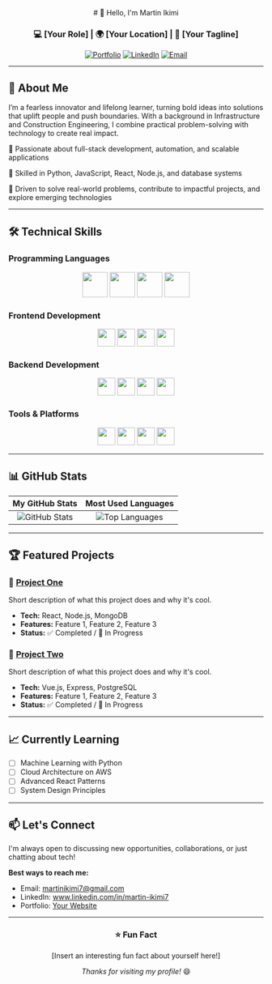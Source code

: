<!-- Header Section -->
<div align="center">
# 👋 Hello, I'm Martin Ikimi

### 💻 [Your Role] | 🌍 [Your Location] | 🚀 [Your Tagline]

[![Portfolio](https://img.shields.io/badge/🌐_Portfolio-000000?style=for-the-badge)](https://yourportfolio.com)
[![LinkedIn](https://img.shields.io/badge/💼_LinkedIn-0A66C2?style=for-the-badge)](https://www.linkedin.com/in/martin-ikimi7)
[![Email](https://img.shields.io/badge/📧_Email-EA4335?style=for-the-badge)](mailto:martinikimi7@gmail.com)

</div>

---

## 📖 About Me

I’m a fearless innovator and lifelong learner, turning bold ideas into solutions that uplift people and push boundaries. With a background in Infrastructure and Construction Engineering, I combine practical problem-solving with technology to create real impact.

🔹 Passionate about full-stack development, automation, and scalable applications

🔹 Skilled in Python, JavaScript, React, Node.js, and database systems

🔹 Driven to solve real-world problems, contribute to impactful projects, and explore emerging technologies


---

## 🛠️ Technical Skills

### Programming Languages
<p align="center">
  <img src="https://img.shields.io/badge/Python-3776AB?style=flat-square&logo=python&logoColor=white" height="50" />
  <img src="https://img.shields.io/badge/JavaScript-F7DF1E?style=flat-square&logo=javascript&logoColor=black" height="50" />
  <img src="https://img.shields.io/badge/TypeScript-3178C6?style=flat-square&logo=typescript&logoColor=white" height="50" />
  <img src="https://img.shields.io/badge/Java-007396?style=flat-square&logo=java&logoColor=white" height="50" />
</p>

### Frontend Development
<p align="center">
  <img src="https://img.shields.io/badge/React-61DAFB?style=flat-square&logo=react&logoColor=black" height="35" />
  <img src="https://img.shields.io/badge/Vue.js-4FC08D?style=flat-square&logo=vue.js&logoColor=white" height="35" />
  <img src="https://img.shields.io/badge/HTML5-E34F26?style=flat-square&logo=html5&logoColor=white" height="35" />
  <img src="https://img.shields.io/badge/CSS3-1572B6?style=flat-square&logo=css3&logoColor=white" height="35" />
</p>

### Backend Development
<p align="center">
  <img src="https://img.shields.io/badge/Node.js-339933?style=flat-square&logo=node.js&logoColor=white" height="35" />
  <img src="https://img.shields.io/badge/Express-000000?style=flat-square&logo=express&logoColor=white" height="35" />
  <img src="https://img.shields.io/badge/Django-092E20?style=flat-square&logo=django&logoColor=white" height="35" />
  <img src="https://img.shields.io/badge/Flask-000000?style=flat-square&logo=flask&logoColor=white" height="35" />
</p>

### Tools & Platforms
<p align="center">
  <img src="https://img.shields.io/badge/Git-F05032?style=flat-square&logo=git&logoColor=white" height="35" />
  <img src="https://img.shields.io/badge/Docker-2496ED?style=flat-square&logo=docker&logoColor=white" height="35" />
  <img src="https://img.shields.io/badge/AWS-232F3E?style=flat-square&logo=amazon-aws&logoColor=white" height="35" />
  <img src="https://img.shields.io/badge/PostgreSQL-4169E1?style=flat-square&logo=postgresql&logoColor=white" height="35" />
</p>

---

## 📊 GitHub Stats

<div align="center">

| My GitHub Stats | Most Used Languages |
| :---: | :---: |
| ![GitHub Stats](https://github-readme-stats.vercel.app/api?username=YOUR_USERNAME&show_icons=true&theme=default) | ![Top Languages](https://github-readme-stats.vercel.app/api/top-langs/?username=YOUR_USERNAME&layout=compact) |

</div>

---

## 🏆 Featured Projects

### 🎯 [Project One](https://github.com/YOUR_USERNAME/project-one)
Short description of what this project does and why it's cool.  
- **Tech:** React, Node.js, MongoDB  
- **Features:** Feature 1, Feature 2, Feature 3  
- **Status:** ✅ Completed / 🚧 In Progress  

### 🚀 [Project Two](https://github.com/YOUR_USERNAME/project-two)
Short description of what this project does and why it's cool.  
- **Tech:** Vue.js, Express, PostgreSQL  
- **Features:** Feature 1, Feature 2, Feature 3  
- **Status:** ✅ Completed / 🚧 In Progress  

---

## 📈 Currently Learning

- [ ] Machine Learning with Python  
- [ ] Cloud Architecture on AWS  
- [ ] Advanced React Patterns  
- [ ] System Design Principles  

---

## 📫 Let's Connect

I'm always open to discussing new opportunities, collaborations, or just chatting about tech!

**Best ways to reach me:**  
- Email: martinikimi7@gmail.com  
- LinkedIn: www.linkedin.com/in/martin-ikimi7  
- Portfolio: [Your Website](https://yourportfolio.com)  

---

<div align="center">

### ⭐ Fun Fact
[Insert an interesting fun fact about yourself here!]

*Thanks for visiting my profile!* 😄

</div>
